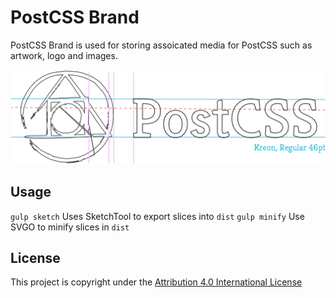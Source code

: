 # PostCSS Brand

PostCSS Brand is used for storing assoicated media for PostCSS such as artwork, logo and images.  

![logo-hero](postcss-brand-spec.png)

## Usage

`gulp sketch` Uses SketchTool to export slices into `dist`
`gulp minify` Use SVGO to minify slices in `dist`

## License
This project is copyright under the [Attribution 4.0 International License](LICENSE)

